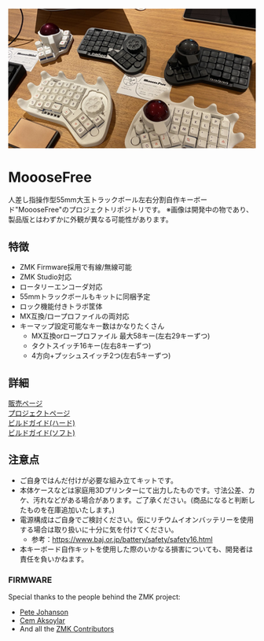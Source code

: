 ![](./Readme_image/MoooseFree.jpg)
<br>

# MoooseFree
人差し指操作型55mm大玉トラックボール左右分割自作キーボード"MoooseFree"のプロジェクトリポジトリです。
※画像は開発中の物であり、製品版とはわずかに外観が異なる可能性があります。  

## 特徴
* ZMK Firmware採用で有線/無線可能  
* ZMK Studio対応  
* ロータリーエンコーダ対応  
* 55mmトラックボールもキットに同梱予定  
* ロック機能付きトラボ筐体  
* MX互換/ロープロファイルの両対応
* キーマップ設定可能なキー数はかなりたくさん
  * MX互換orロープロファイル 最大58キー(左右29キーずつ)
  * タクトスイッチ16キー(左右8キーずつ)
  * 4方向+プッシュスイッチ2つ(左右5キーずつ)

## 詳細
[販売ページ](https://ataruno.booth.pm/items/7044548)  
[プロジェクトページ](https://github.com/ataruno/MoooseFree/tree/main)  
[ビルドガイド(ハード)](https://github.com/ataruno/MoooseFree/blob/main/doc/build_guide_hard.md)  
[ビルドガイド(ソフト)](https://github.com/ataruno/MoooseFree/blob/main/doc/build_guide_soft.md)  

## 注意点
* ご自身ではんだ付けが必要な組み立てキットです。
* 本体ケースなどは家庭用3Dプリンターにて出力したものです。寸法公差、カケ、汚れなどがある場合があります。ご了承ください。(商品になると判断したものを在庫追加いたします。)
* 電源構成はご自身でご検討ください。仮にリチウムイオンバッテリーを使用する場合は取り扱いに十分に気を付けてください。  
  * 参考：https://www.baj.or.jp/battery/safety/safety16.html  
* 本キーボード自作キットを使用した際のいかなる損害についても、開発者は責任を負いかねます。

### FIRMWARE  
Special thanks to the people behind the ZMK project:  
- [Pete Johanson](https://github.com/petejohanson)  
- [Cem Aksoylar](https://github.com/caksoylar)  
- And all the [ZMK Contributors](https://github.com/zmkfirmware/zmk/graphs/contributors)  

